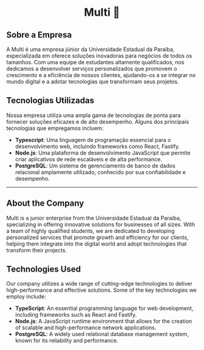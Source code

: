 <h1 align="center">
  <strong> Multi 🚀</strong>
</h1> 

## Sobre a Empresa

A Multi é uma empresa júnior da Universidade Estadual da Paraíba, especializada em oferece soluções inovadoras para negócios de todos os tamanhos. Com uma equipe de estudantes altamente qualificados, nos dedicamos a desenvolver serviços personalizados que promovem o crescimento e a eficiência de nossos clientes, ajudando-os a se integrar no mundo digital e a adotar tecnologias que transformam seus projetos.

## Tecnologias Utilizadas

Nossa empresa utiliza uma ampla gama de tecnologias de ponta para fornecer soluções eficazes e de alto desempenho. Alguns dos principais tecnologias que empregamos incluem:

- **Typescript**: Uma linguagem de programação essencial para o desenvolvimento web, incluindo frameworks como React, Fastify.
- **Node.js**: Uma plataforma de desenvolvimento JavaScript que permite criar aplicativos de rede escaláveis e de alta performance.
- **PostgreSQL**: Um sistema de gerenciamento de banco de dados relacional amplamente utilizado, conhecido por sua confiabilidade e desempenho.

<hr>

## About the Company

Multi is a junior enterprise from the Universidade Estadual da Paraíba, specializing in offering innovative solutions for businesses of all sizes. With a team of highly qualified students, we are dedicated to developing personalized services that promote growth and efficiency for our clients, helping them integrate into the digital world and adopt technologies that transform their projects.

## Technologies Used

Our company utilizes a wide range of cutting-edge technologies to deliver high-performance and effective solutions. Some of the key technologies we employ include:

- **TypeScript**: An essential programming language for web development, including frameworks such as React and Fastify.
- **Node.js**: A JavaScript runtime environment that allows for the creation of scalable and high-performance network applications.
- **PostgreSQL**: A widely used relational database management system, known for its reliability and performance.
